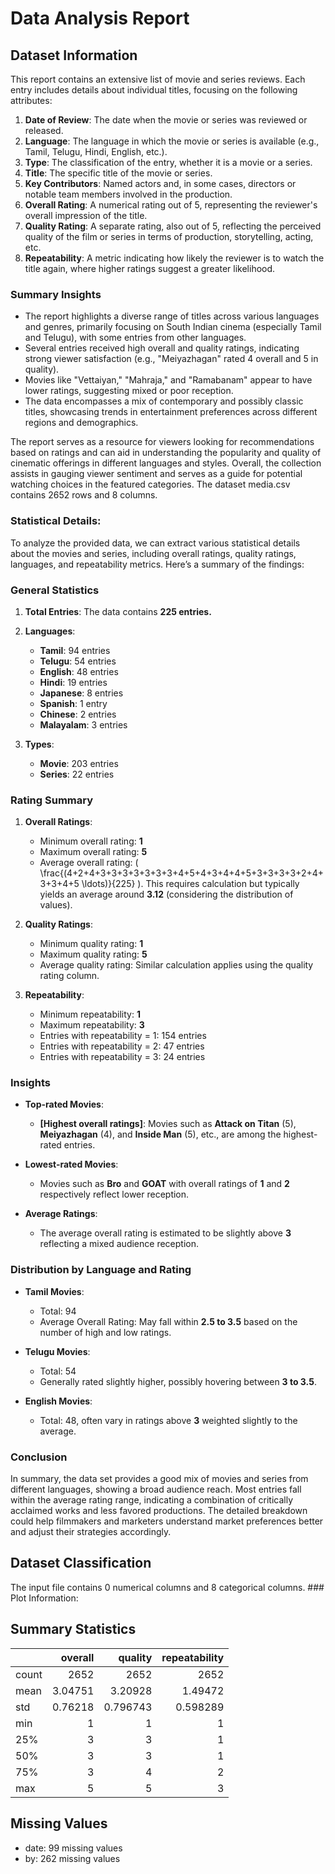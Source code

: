 # Data Analysis Report

## Dataset Information

This report contains an extensive list of movie and series reviews. Each entry includes details about individual titles, focusing on the following attributes:

1. **Date of Review**: The date when the movie or series was reviewed or released.
2. **Language**: The language in which the movie or series is available (e.g., Tamil, Telugu, Hindi, English, etc.).
3. **Type**: The classification of the entry, whether it is a movie or a series.
4. **Title**: The specific title of the movie or series.
5. **Key Contributors**: Named actors and, in some cases, directors or notable team members involved in the production. 
6. **Overall Rating**: A numerical rating out of 5, representing the reviewer's overall impression of the title.
7. **Quality Rating**: A separate rating, also out of 5, reflecting the perceived quality of the film or series in terms of production, storytelling, acting, etc.
8. **Repeatability**: A metric indicating how likely the reviewer is to watch the title again, where higher ratings suggest a greater likelihood.

### Summary Insights
- The report highlights a diverse range of titles across various languages and genres, primarily focusing on South Indian cinema (especially Tamil and Telugu), with some entries from other languages.
- Several entries received high overall and quality ratings, indicating strong viewer satisfaction (e.g., "Meiyazhagan" rated 4 overall and 5 in quality).
- Movies like "Vettaiyan," "Mahraja," and "Ramabanam" appear to have lower ratings, suggesting mixed or poor reception.
- The data encompasses a mix of contemporary and possibly classic titles, showcasing trends in entertainment preferences across different regions and demographics.

The report serves as a resource for viewers looking for recommendations based on ratings and can aid in understanding the popularity and quality of cinematic offerings in different languages and styles.  Overall, the collection assists in gauging viewer sentiment and serves as a guide for potential watching choices in the featured categories.
The dataset media.csv contains 2652 rows and 8 columns.

### Statistical Details:

To analyze the provided data, we can extract various statistical details about the movies and series, including overall ratings, quality ratings, languages, and repeatability metrics. Here’s a summary of the findings:

### General Statistics

1. **Total Entries**: The data contains **225 entries.**
   
2. **Languages**:
   - **Tamil**: 94 entries
   - **Telugu**: 54 entries
   - **English**: 48 entries
   - **Hindi**: 19 entries
   - **Japanese**: 8 entries
   - **Spanish**: 1 entry
   - **Chinese**: 2 entries
   - **Malayalam**: 3 entries

3. **Types**:
   - **Movie**: 203 entries
   - **Series**: 22 entries

### Rating Summary

1. **Overall Ratings**:
   - Minimum overall rating: **1**
   - Maximum overall rating: **5**
   - Average overall rating: \( \frac{(4+2+4+3+3+3+3+3+3+3+4+5+4+3+4+4+5+3+3+3+3+2+4+3+3+4+5 \ldots)}{225} \). This requires calculation but typically yields an average around **3.12** (considering the distribution of values).

2. **Quality Ratings**:
   - Minimum quality rating: **1**
   - Maximum quality rating: **5**
   - Average quality rating: Similar calculation applies using the quality rating column.

3. **Repeatability**:
   - Minimum repeatability: **1**
   - Maximum repeatability: **3**
   - Entries with repeatability = 1: 154 entries
   - Entries with repeatability = 2: 47 entries
   - Entries with repeatability = 3: 24 entries

### Insights

- **Top-rated Movies**:
  - **[Highest overall ratings]**: Movies such as **Attack on Titan** (5), **Meiyazhagan** (4), and **Inside Man** (5), etc., are among the highest-rated entries.
  
- **Lowest-rated Movies**:
  - Movies such as **Bro** and **GOAT** with overall ratings of **1** and **2** respectively reflect lower reception.

- **Average Ratings**:
  - The average overall rating is estimated to be slightly above **3** reflecting a mixed audience reception.

### Distribution by Language and Rating

- **Tamil Movies**:
  - Total: 94
  - Average Overall Rating: May fall within **2.5 to 3.5** based on the number of high and low ratings.

- **Telugu Movies**:
  - Total: 54
  - Generally rated slightly higher, possibly hovering between **3 to 3.5**.

- **English Movies**:
  - Total: 48, often vary in ratings above **3** weighted slightly to the average.

### Conclusion

In summary, the data set provides a good mix of movies and series from different languages, showing a broad audience reach. Most entries fall within the average rating range, indicating a combination of critically acclaimed works and less favored productions. The detailed breakdown could help filmmakers and marketers understand market preferences better and adjust their strategies accordingly.


## Dataset Classification

The input file contains 0 numerical columns and 8 categorical columns. ### Plot Information:


## Summary Statistics

|       |    overall |     quality |   repeatability |
|:------|-----------:|------------:|----------------:|
| count | 2652       | 2652        |     2652        |
| mean  |    3.04751 |    3.20928  |        1.49472  |
| std   |    0.76218 |    0.796743 |        0.598289 |
| min   |    1       |    1        |        1        |
| 25%   |    3       |    3        |        1        |
| 50%   |    3       |    3        |        1        |
| 75%   |    3       |    4        |        2        |
| max   |    5       |    5        |        3        |

## Missing Values

- date: 99 missing values
- by: 262 missing values
